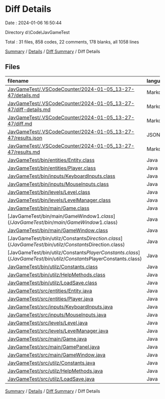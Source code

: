 # Diff Details

Date : 2024-01-06 16:50:44

Directory d:\\Code\\JavGameTest

Total : 31 files,  858 codes, 22 comments, 178 blanks, all 1058 lines

[Summary](results.md) / [Details](details.md) / [Diff Summary](diff.md) / Diff Details

## Files
| filename | language | code | comment | blank | total |
| :--- | :--- | ---: | ---: | ---: | ---: |
| [JavGameTest/.VSCodeCounter/2024-01-05_13-27-47/details.md](/JavGameTest/.VSCodeCounter/2024-01-05_13-27-47/details.md) | Markdown | 22 | 0 | 6 | 28 |
| [JavGameTest/.VSCodeCounter/2024-01-05_13-27-47/diff-details.md](/JavGameTest/.VSCodeCounter/2024-01-05_13-27-47/diff-details.md) | Markdown | 9 | 0 | 6 | 15 |
| [JavGameTest/.VSCodeCounter/2024-01-05_13-27-47/diff.md](/JavGameTest/.VSCodeCounter/2024-01-05_13-27-47/diff.md) | Markdown | 12 | 0 | 7 | 19 |
| [JavGameTest/.VSCodeCounter/2024-01-05_13-27-47/results.json](/JavGameTest/.VSCodeCounter/2024-01-05_13-27-47/results.json) | JSON | 1 | 0 | 0 | 1 |
| [JavGameTest/.VSCodeCounter/2024-01-05_13-27-47/results.md](/JavGameTest/.VSCodeCounter/2024-01-05_13-27-47/results.md) | Markdown | 22 | 0 | 7 | 29 |
| [JavGameTest/bin/entities/Entity.class](/JavGameTest/bin/entities/Entity.class) | Java | 18 | 0 | 0 | 18 |
| [JavGameTest/bin/entities/Player.class](/JavGameTest/bin/entities/Player.class) | Java | 81 | 0 | 0 | 81 |
| [JavGameTest/bin/inputs/KeyboardInputs.class](/JavGameTest/bin/inputs/KeyboardInputs.class) | Java | 7 | 0 | 0 | 7 |
| [JavGameTest/bin/inputs/MouseInputs.class](/JavGameTest/bin/inputs/MouseInputs.class) | Java | -1 | 0 | 0 | -1 |
| [JavGameTest/bin/levels/Level.class](/JavGameTest/bin/levels/Level.class) | Java | 13 | 0 | 0 | 13 |
| [JavGameTest/bin/levels/LevelManager.class](/JavGameTest/bin/levels/LevelManager.class) | Java | 22 | 0 | 0 | 22 |
| [JavGameTest/bin/main/Game.class](/JavGameTest/bin/main/Game.class) | Java | 41 | 0 | 0 | 41 |
| [JavGameTest/bin/main/GameWindow$1.class](/JavGameTest/bin/main/GameWindow$1.class) | Java | 14 | 0 | 1 | 15 |
| [JavGameTest/bin/main/GameWindow.class](/JavGameTest/bin/main/GameWindow.class) | Java | 6 | 0 | 0 | 6 |
| [JavGameTest/bin/utilz/Constants$Direction.class](/JavGameTest/bin/utilz/Constants$Direction.class) | Java | 7 | 0 | 0 | 7 |
| [JavGameTest/bin/utilz/Constants$PlayerConstants.class](/JavGameTest/bin/utilz/Constants$PlayerConstants.class) | Java | 12 | 0 | 0 | 12 |
| [JavGameTest/bin/utilz/Constants.class](/JavGameTest/bin/utilz/Constants.class) | Java | 5 | 0 | 0 | 5 |
| [JavGameTest/bin/utilz/HelpMethods.class](/JavGameTest/bin/utilz/HelpMethods.class) | Java | 23 | 0 | 0 | 23 |
| [JavGameTest/bin/utilz/LoadSave.class](/JavGameTest/bin/utilz/LoadSave.class) | Java | 18 | 0 | 0 | 18 |
| [JavGameTest/src/entities/Entity.java](/JavGameTest/src/entities/Entity.java) | Java | 26 | 4 | 10 | 40 |
| [JavGameTest/src/entities/Player.java](/JavGameTest/src/entities/Player.java) | Java | 179 | 7 | 50 | 236 |
| [JavGameTest/src/inputs/KeyboardInputs.java](/JavGameTest/src/inputs/KeyboardInputs.java) | Java | 21 | -1 | -1 | 19 |
| [JavGameTest/src/inputs/MouseInputs.java](/JavGameTest/src/inputs/MouseInputs.java) | Java | 1 | 1 | -1 | 1 |
| [JavGameTest/src/levels/Level.java](/JavGameTest/src/levels/Level.java) | Java | 13 | 0 | 7 | 20 |
| [JavGameTest/src/levels/LevelManager.java](/JavGameTest/src/levels/LevelManager.java) | Java | 62 | 1 | 13 | 76 |
| [JavGameTest/src/main/Game.java](/JavGameTest/src/main/Game.java) | Java | 73 | 5 | 33 | 111 |
| [JavGameTest/src/main/GamePanel.java](/JavGameTest/src/main/GamePanel.java) | Java | 9 | 1 | 0 | 10 |
| [JavGameTest/src/main/GameWindow.java](/JavGameTest/src/main/GameWindow.java) | Java | 12 | 0 | 4 | 16 |
| [JavGameTest/src/utilz/Constants.java](/JavGameTest/src/utilz/Constants.java) | Java | 45 | 0 | 10 | 55 |
| [JavGameTest/src/utilz/HelpMethods.java](/JavGameTest/src/utilz/HelpMethods.java) | Java | 50 | 3 | 16 | 69 |
| [JavGameTest/src/utilz/LoadSave.java](/JavGameTest/src/utilz/LoadSave.java) | Java | 35 | 1 | 10 | 46 |

[Summary](results.md) / [Details](details.md) / [Diff Summary](diff.md) / Diff Details